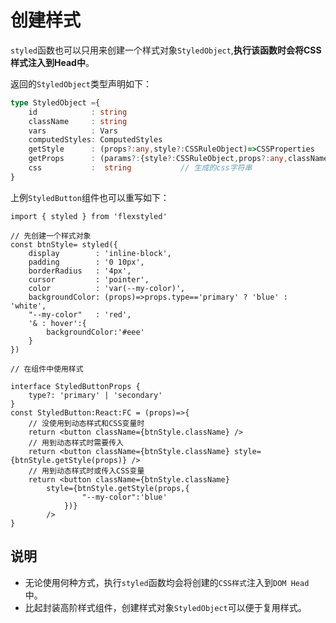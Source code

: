 # 创建样式

`styled`函数也可以只用来创建一个样式对象`StyledObject`,**执行该函数时会将CSS样式注入到Head中**。


返回的`StyledObject`类型声明如下：

```ts
type StyledObject ={
    id            : string
    className     : string    
    vars          : Vars    
    computedStyles: ComputedStyles
    getStyle      : (props?:any,style?:CSSRuleObject)=>CSSProperties
    getProps      : (params?:{style?:CSSRuleObject,props?:any,className?:string})=>StyledResult   
    css           :  string           // 生成的css字符串
}
```

上例`StyledButton`组件也可以重写如下：

```tsx {3,16}
import { styled } from 'flexstyled'

// 先创建一个样式对象
const btnStyle= styled({
    display        : 'inline-block',
    padding        : '0 10px',
    borderRadius   : '4px',
    cursor         : 'pointer',
    color          : 'var(--my-color)',
    backgroundColor: (props)=>props.type=='primary' ? 'blue' : 'white',
    "--my-color"   : 'red',
    '& : hover':{
        backgroundColor:'#eee'
    }
})

// 在组件中使用样式

interface StyledButtonProps {
    type?: 'primary' | 'secondary'
}
const StyledButton:React:FC = (props)=>{ 
    // 没使用到动态样式和CSS变量时
    return <button className={btnStyle.className} /> 
    // 用到动态样式时需要传入
    return <button className={btnStyle.className} style={btnStyle.getStyle(props)} /> 
    // 用到动态样式时或传入CSS变量
    return <button className={btnStyle.className} 
        style={btnStyle.getStyle(props,{
                "--my-color":'blue'
            })}
        /> 
}

```

## 说明

- 无论使用何种方式，执行`styled`函数均会将创建的`CSS样式`注入到`DOM Head`中。
- 比起封装高阶样式组件，创建样式对象`StyledObject`可以便于复用样式。



